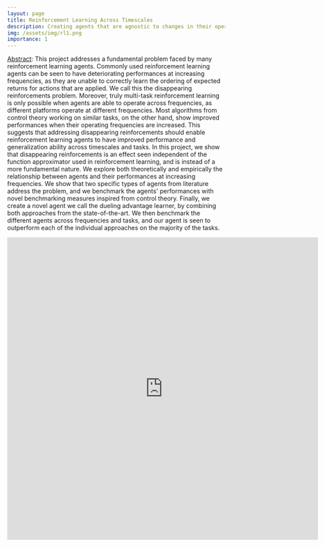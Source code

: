 ```yaml
---
layout: page
title: Reinforcement Learning Across Timescales
description: Creating agents that are agnostic to changes in their operating frequency.
img: /assets/img/rl1.png
importance: 1
---
```


<ins>Abstract</ins>: This project addresses a fundamental problem faced by many reinforcement learning agents. Commonly used reinforcement learning agents can be seen to have deteriorating performances at increasing frequencies, as they are unable to correctly learn the ordering of expected returns for actions that are applied. We call this the disappearing reinforcements problem. Moreover, truly multi-task reinforcement learning is only possible when agents are able to operate across frequencies, as different platforms operate at different frequencies. Most algorithms from control theory working on similar tasks, on the other hand, show improved performances when their operating frequencies are increased. This suggests that addressing disappearing reinforcements should enable reinforcement learning agents to have improved performance and generalization ability across timescales and tasks. In this project, we show that disappearing reinforcements is an effect seen independent of the function approximator used in reinforcement learning, and is instead of a more fundamental nature. We explore both theoretically and empirically the relationship between agents and their performances at increasing frequencies. We show that two specific types of agents from literature address the problem, and we benchmark the agents' performances with novel benchmarking measures inspired from control theory. Finally, we create a novel agent we call the dueling advantage learner, by combining both approaches from the state-of-the-art. We then benchmark the different agents across frequencies and tasks, and our agent is seen to outperform each of the individual approaches on the majority of the tasks.

<iframe src="http://docs.google.com/gview?url=http://example.com/mypdf.pdf&embedded=true" style="width:718px; height:700px;" frameborder="0"></iframe>
